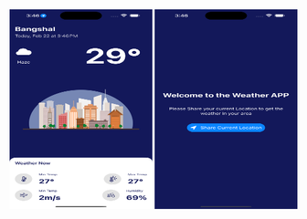 



<img src ="https://github.com/aoffahad/Weather-App/blob/main/UI%20Output/output1.png" width="250" height ="350" alt="Output"/>
<img src ="https://github.com/aoffahad/Weather-App/blob/main/UI%20Output/output2.png" width="250" height ="350" alt="Output"/>
